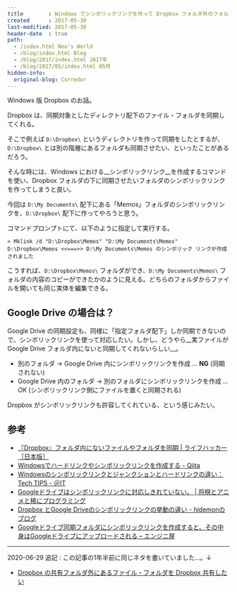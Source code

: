 ```yaml
---
title        : Windows でシンボリックリンクを作って Dropbox フォルダ外のフォルダも Dropbox 共有する
created      : 2017-05-30
last-modified: 2017-05-30
header-date  : true
path:
  - /index.html Neo's World
  - /blog/index.html Blog
  - /blog/2017/index.html 2017年
  - /blog/2017/05/index.html 05月
hidden-info:
  original-blog: Corredor
---
```


Windows 版 Dropbox のお話。

Dropbox は、同期対象としたディレクトリ配下のファイル・フォルダを同期してくれる。

そこで例えば `D:\Dropbox\` というディレクトリを作って同期をしたとするが、`D:\Dropbox\` とは別の階層にあるフォルダも同期させたい、といったことがあるだろう。

そんな時には、Windows における__シンボリックリンク__を作成するコマンドを使い、Dropbox フォルダの下に同期させたいフォルダのシンボリックリンクを作ってしまうと良い。

今回は `D:\My Documents\` 配下にある「Memos」フォルダのシンボリックリンクを、`D:\Dropbox\` 配下に作ってやろうと思う。

コマンドプロンプトにて、以下のように指定して実行する。

```dosbatch
> Mklink /d "D:\Dropbox\Memos" "D:\My Documents\Memos"
D:\Dropbox\Memos <<===>> D:\My Documents\Memos のシンボリック リンクが作成されました
```

こうすれば、`D:\Dropbox\Memos\` フォルダができ、`D:\My Documents\Memos\` フォルダの内容のコピーができたかのように見える。どちらのフォルダからファイルを開いても同じ実体を編集できる。

## Google Drive の場合は？

Google Drive の同期設定も、同様に「指定フォルダ配下」しか同期できないので、シンボリックリンクを使って対応したい。しかし、どうやら__実ファイルが Google Drive フォルダ内にないと同期してくれないらしい__。

- 別のフォルダ → Google Drive 内にシンボリックリンクを作成 … __NG__ (同期されない)
- Google Drive 内のフォルダ → 別のフォルダにシンボリックリンクを作成 … _OK_ (シンボリックリンク側にファイルを置くと同期される)

Dropbox がシンボリックリンクも許容してくれている、という感じみたい。

## 参考

- [『Dropbox』フォルダ内にないファイルやフォルダを同期 | ライフハッカー［日本版］](https://www.lifehacker.jp/2009/02/dropbox_1.html)
- [Windowsでハードリンクやシンボリックリンクを作成する - Qiita](http://qiita.com/opengl-8080/items/c2b6a93dfca5b61f9e6a)
- [Windowsのシンボリックリンクとジャンクションとハードリンクの違い：Tech TIPS - ＠IT](http://www.atmarkit.co.jp/ait/articles/1306/07/news111.html)
- [Googleドライブはシンボリックリンクに対応しきれていない。 | 将棋とアニメと稀にプログラミング](http://the-takeo.com/?p=577)
- [Dropbox とGoogle Driveのシンボリックリンクの挙動の違い - hidemonのブログ](http://d.hatena.ne.jp/hidemon/20120513/1336915500)
- [Googleドライブ同期フォルダにシンボリックリンクを作成すると、その中身はGoogleドライブにアップロードされる – エンジニ屋](http://sevenb.jp/wordpress/ura/2015/05/17/google%E3%83%89%E3%83%A9%E3%82%A4%E3%83%96%E5%90%8C%E6%9C%9F%E3%83%95%E3%82%A9%E3%83%AB%E3%83%80%E3%81%AB%E3%82%B7%E3%83%B3%E3%83%9C%E3%83%AA%E3%83%83%E3%82%AF%E3%83%AA%E3%83%B3%E3%82%AF%E3%82%92/)

---

2020-06-29 追記 : この記事の1年半前に同じネタを書いていました…。↓

- [Dropbox の共有フォルダ外にあるファイル・フォルダを Dropbox 共有したい](/blog/2016/01/28-01.html)
